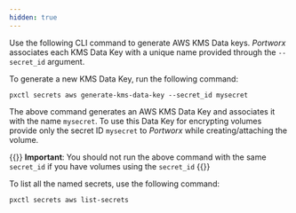```yaml
---
hidden: true
---
```


Use the following CLI command to generate AWS KMS Data keys. _Portworx_ associates each KMS Data Key with a unique name provided through the `--secret_id` argument.

To generate a new KMS Data Key, run the following command:

```text
pxctl secrets aws generate-kms-data-key --secret_id mysecret
```

The above command generates an AWS KMS Data Key and associates it with the name `mysecret`. To use this Data Key for encrypting volumes provide only the secret ID `mysecret` to _Portworx_ while creating/attaching the volume.

{{<info>}}
**Important**:
You should not run the above command with the same `secret_id` if you have volumes using the `secret_id`
{{</info>}}

To list all the named secrets, use the following command:

```text
pxctl secrets aws list-secrets
```
